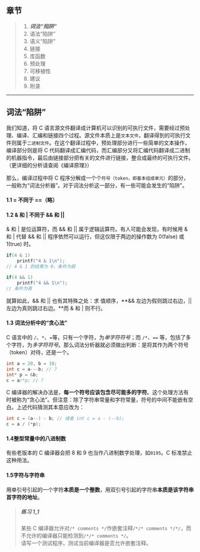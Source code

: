 ## 章节
> 1. ***词法“陷阱”***
> 2. 语法“陷阱”
> 3. 语义“陷阱”
> 4. 链接
> 5. 库函数
> 6. 预处理
> 7. 可移植性
> 8. 建议
> 9. 附录

---

## 词法“陷阱”

我们知道，将 C 语言源文件翻译成计算机可以识别的可执行文件，需要经过预处理、编译、汇编和链接四个过程。源文件本质上是`文本文件`，翻译得到的可执行文件则属于`二进制文件`。在这个翻译过程中，预处理部分进行一些简单的文本操作，编译部分则是将 C 代码翻译成汇编代码，而汇编部分又将汇编代码翻译成二进制的机器指令，最后由链接部分把有关的文件进行链接，整合成最终的可执行文件。（更详细的分析请查阅《编译原理》）

那么，编译过程中将 C 程序分解成一个个`符号（token，即基本组成单元）`的部分，一般称为“词法分析器”。对于词法分析这一部分，有一些可能会发生的“陷阱”。

#### 1.1 = 不同于 ==（略）

#### 1.2 & 和 | 不同于 && 和 ||

& 和 | 是位运算符，而 && 和 || 属于逻辑运算符。有人可能会发现，有时候用 & 和 | 代替 && 和 || 程序依然可以运行，但这仅限于两边的操作数为 0(false) 或 1(true) 时。

```C
if(4 & 1)
    printf("4 & 1\n");
// 4 & 1 的结果为 0，条件为假

if(4 && 1)
    printf("4 && 1\n");
// 条件为真
```

就算如此，&& 和 || 也有其特殊之处：求 值顺序，**&& 左边为假则跳过右边，|| 左边为真则跳过右边。**而 & 和 | 则不行。

#### 1.3 词法分析中的“贪心法”

C 语言中的 `/`、`*`、`=`等，只有一个字符，为*单字符符号*；而 `/*`、`==` 等，包括了多个字符，为*多字符符号*。那么词法分析器就必须做出判断：是将其作为两个符号（token）对待，还是一个。

```C
int a = 20, b = 10;
int c = a---b; // ?
int* p = &b;
c = a/*p; // ?
```

C 编译器的解决办法是，**每一个符号应该包含尽可能多的字符**。这个处理方法有时被称为“贪心法”。但注意：除了字符串常量和字符常量，符号的中间不能嵌有空白。上述代码猜测其本意应改为：

```C
int c = (a--) - b; // 或者 int c = a - (--b);
c = a / (*p);
```

#### 1.4整型常量中的八进制数

有些老版本的 C 编译器会把 8 和 9 也当作八进制数字处理，如`0195`。C 标准禁止这种用法。

#### 1.5字符与字符串

用单引号引起的一个字符**本质是一个整数**，用双引号引起的字符串**本质是该字符串首字符的地址**。

> ##### 练习 1\_1
> 某些 C 编译器允许对`/* comments */`作嵌套注释`/*/* comments */*/`，而不允许的编译器只能检测到`/*/* comments */`。<br>
> 请写一个测试程序，测试当前编译器是否允许嵌套注释。
